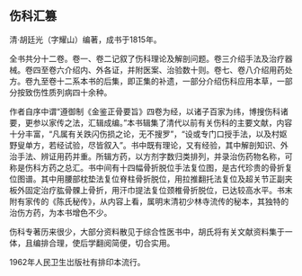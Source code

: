 ## 伤科汇篡

清·胡廷光（字耀山）编著，成书于1815年。

全书共分十二卷。卷一、卷二记叙了伤科理论及解剖问题。卷三介绍手法及治疗器械。卷四至卷六介绍内、外各证，并附医案、治验数十则。卷七、卷八介绍用药处方。卷九至卷十二系本书的后集，即正集的补遗，一部分介绍伤科应用本草，一部分按致伤性质列病四十余种。

作者自序中谓“遵御制《金鉴正骨要旨》四卷为经，以诸子百家为纬，博搜伤科诸要，更参以家传之法，汇辑成编。”本书辑集了清代以前有关伤科的主要文献，内容十分丰富，“凡属有关跌闪伤损之论，无不搜罗”，“设或专门口授手法，以及村妪野叟单方，若经试验，尽皆叙入”。书中既有理论，又有经验，其中解剖知识、外治手法、辨证用药并重。所辑方药，以方剂字数归类排列，并录治伤药物名称，可称是伤科方药之总汇。书中间有十四幅骨折脱位手法复位图，是古代珍贵的骨折复位图谱。其中用腰部枕垫法复位脊柱骨折脱位，用拉推翻托法复位及超关节正副夹板外固定治疗肱骨髁上骨折，用汗巾提法复位颈椎骨折脱位，已达较高水平。书末附有家传的《陈氏秘传》，从内容上看，属明末清初少林寺流传的秘本，其独特的治伤方药，为本书增色不少。

伤科专著历来很少，大部分资料散见于综合性医书中，胡氏将有关文献资料集于一体，且编排合理，使后学翻阅简便，切合实用。

1962年人民卫生岀版社有排印本流行。
